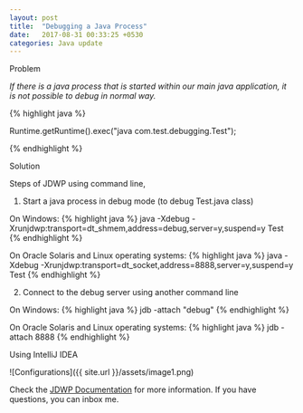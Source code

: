 ```yaml
---
layout: post
title:  "Debugging a Java Process"
date:   2017-08-31 00:33:25 +0530
categories: Java update
---
```

Problem

*If there is a java process that is started within our main java application, it is not possible to
debug in normal way.*

{% highlight java %}

Runtime.getRuntime().exec("java com.test.debugging.Test");

{% endhighlight %}

Solution

Steps of JDWP using command line,
1. Start a java process in debug mode (to debug Test.java class)

On Windows:
{% highlight java %}
java -Xdebug -Xrunjdwp:transport=dt_shmem,address=debug,server=y,suspend=y Test
{% endhighlight %}

On Oracle Solaris and Linux operating systems:
{% highlight java %}
java -Xdebug -Xrunjdwp:transport=dt_socket,address=8888,server=y,suspend=y Test
{% endhighlight %}


2. Connect to the debug server using another command line

On Windows:
{% highlight java %}
jdb -attach "debug"
{% endhighlight %}

On Oracle Solaris and Linux operating systems:
{% highlight java %}
jdb -attach 8888
{% endhighlight %}

Using IntelliJ IDEA

![Configurations]({{ site.url }}/assets/image1.png)

Check the [JDWP Documentation][jdwp-docs] for more information. If you have questions, you can inbox me.

[jdwp-docs]: https://docs.oracle.com/javase/8/docs/technotes/guides/troubleshoot/introclientissues005.html
